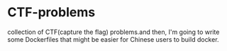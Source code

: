 # CTF-problems
collection of CTF(capture the flag) problems.and then, I'm going to write some Dockerfiles that might be easier for Chinese users to build docker.
